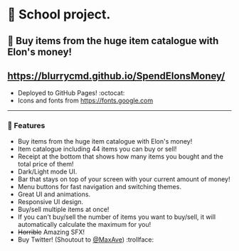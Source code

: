 # 🏫 School project.

## 💸 Buy items from the huge item catalogue with Elon's money!

## https://blurrycmd.github.io/SpendElonsMoney/

- Deployed to GitHub Pages! :octocat:
- Icons and fonts from https://fonts.google.com 

---

### 💫 Features
- Buy items from the huge item catalogue with Elon's money!
- Item catalogue including 44 items you can buy or sell!
- Receipt at the bottom that shows how many items you bought and the total price of them!
- Dark/Light mode UI.
- Bar that stays on top of your screen with your current amount of money!
- Menu buttons for fast navigation and switching themes.
- Great UI and animations.
- Responsive UI design.
- Buy/sell multiple items at once!
- If you can't buy/sell the number of items you want to buy/sell, it will automatically calculate the maximum for you!
- ~~Horrible~~ Amazing SFX!
- Buy Twitter! (Shoutout to [@MaxAve](https://www.github.com/MaxAve)) :trollface: